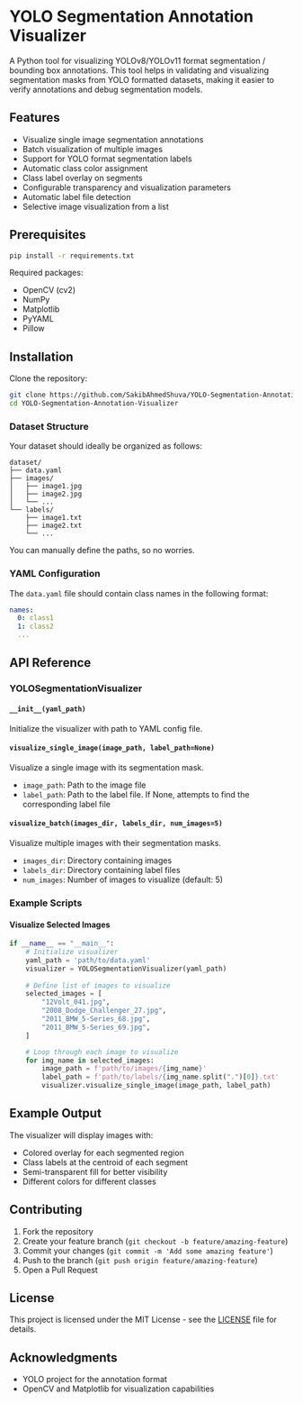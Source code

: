 # YOLO Segmentation Annotation Visualizer

A Python tool for visualizing YOLOv8/YOLOv11 format segmentation / bounding box annotations. This tool helps in validating and visualizing segmentation masks from YOLO formatted datasets, making it easier to verify annotations and debug segmentation models.

## Features

- Visualize single image segmentation annotations
- Batch visualization of multiple images
- Support for YOLO format segmentation labels
- Automatic class color assignment
- Class label overlay on segments
- Configurable transparency and visualization parameters
- Automatic label file detection
- Selective image visualization from a list

## Prerequisites

```bash
pip install -r requirements.txt
```

Required packages:
- OpenCV (cv2)
- NumPy
- Matplotlib
- PyYAML
- Pillow

## Installation

Clone the repository:
```bash
git clone https://github.com/SakibAhmedShuva/YOLO-Segmentation-Annotation-Visualizer.git
cd YOLO-Segmentation-Annotation-Visualizer
```

### Dataset Structure

Your dataset should ideally be organized as follows:
```
dataset/
├── data.yaml
├── images/
│   ├── image1.jpg
│   ├── image2.jpg
│   └── ...
└── labels/
    ├── image1.txt
    ├── image2.txt
    └── ...
```
You can manually define the paths, so no worries.

### YAML Configuration

The `data.yaml` file should contain class names in the following format:
```yaml
names:
  0: class1
  1: class2
  ...
```

## API Reference

### YOLOSegmentationVisualizer

#### `__init__(yaml_path)`
Initialize the visualizer with path to YAML config file.

#### `visualize_single_image(image_path, label_path=None)`
Visualize a single image with its segmentation mask.
- `image_path`: Path to the image file
- `label_path`: Path to the label file. If None, attempts to find the corresponding label file

#### `visualize_batch(images_dir, labels_dir, num_images=5)`
Visualize multiple images with their segmentation masks.
- `images_dir`: Directory containing images
- `labels_dir`: Directory containing label files
- `num_images`: Number of images to visualize (default: 5)

### Example Scripts

#### Visualize Selected Images
```python
if __name__ == "__main__":
    # Initialize visualizer
    yaml_path = 'path/to/data.yaml'
    visualizer = YOLOSegmentationVisualizer(yaml_path)
    
    # Define list of images to visualize
    selected_images = [
        "12Volt_041.jpg",
        "2008_Dodge_Challenger_27.jpg",
        "2011_BMW_5-Series_68.jpg",
        "2011_BMW_5-Series_69.jpg",
    ]

    # Loop through each image to visualize
    for img_name in selected_images:
        image_path = f'path/to/images/{img_name}'
        label_path = f'path/to/labels/{img_name.split(".")[0]}.txt'
        visualizer.visualize_single_image(image_path, label_path)
```

## Example Output

The visualizer will display images with:
- Colored overlay for each segmented region
- Class labels at the centroid of each segment
- Semi-transparent fill for better visibility
- Different colors for different classes

## Contributing

1. Fork the repository
2. Create your feature branch (`git checkout -b feature/amazing-feature`)
3. Commit your changes (`git commit -m 'Add some amazing feature'`)
4. Push to the branch (`git push origin feature/amazing-feature`)
5. Open a Pull Request

## License

This project is licensed under the MIT License - see the [LICENSE](LICENSE) file for details.

## Acknowledgments

- YOLO project for the annotation format
- OpenCV and Matplotlib for visualization capabilities
